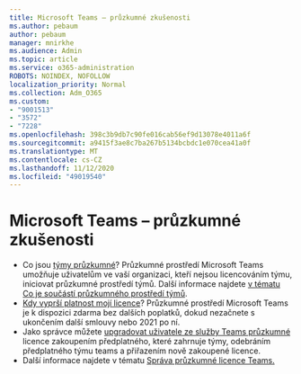```yaml
---
title: Microsoft Teams – průzkumné zkušenosti
ms.author: pebaum
author: pebaum
manager: mnirkhe
ms.audience: Admin
ms.topic: article
ms.service: o365-administration
ROBOTS: NOINDEX, NOFOLLOW
localization_priority: Normal
ms.collection: Adm_O365
ms.custom:
- "9001513"
- "3572"
- "7228"
ms.openlocfilehash: 398c3b9db7c90fe016cab56ef9d13078e4011a6f
ms.sourcegitcommit: a9415f3ae8c7ba267b5134bcbdc1e070cea41a0f
ms.translationtype: MT
ms.contentlocale: cs-CZ
ms.lasthandoff: 11/12/2020
ms.locfileid: "49019540"
---
```

# <a name="microsoft-teams-exploratory-experience"></a>Microsoft Teams – průzkumné zkušenosti

- Co jsou [týmy průzkumné](https://docs.microsoft.com/microsoftteams/teams-exploratory)? Průzkumné prostředí Microsoft Teams umožňuje uživatelům ve vaší organizaci, kteří nejsou licencováním týmu, iniciovat průzkumné prostředí týmů. Další informace najdete [v tématu Co je součástí průzkumného prostředí týmů](https://docs.microsoft.com/microsoftteams/teams-exploratory#whats-in-the-teams-exploratory-experience).
- [Kdy vyprší platnost mojí licence](https://docs.microsoft.com/microsoftteams/teams-exploratory#how-long-does-the-teams-exploratory-experience-last)? Průzkumné prostředí Microsoft Teams je k dispozici zdarma bez dalších poplatků, dokud nezačnete s ukončením další smlouvy nebo 2021 po ní.
- Jako správce můžete [upgradovat uživatele ze služby Teams průzkumné](https://docs.microsoft.com/microsoftteams/teams-exploratory#upgrade-users-from-the-teams-exploratory-license) licence zakoupením předplatného, které zahrnuje týmy, odebráním předplatného týmu teams a přiřazením nově zakoupené licence.
- Další informace najdete v tématu [Správa průzkumné licence Teams.](https://docs.microsoft.com/microsoftteams/teams-exploratory)